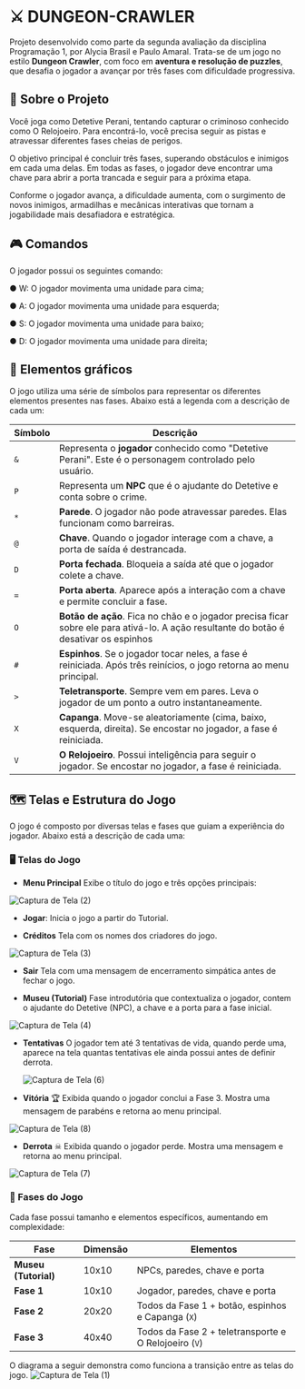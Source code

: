 # ⚔ DUNGEON-CRAWLER
Projeto desenvolvido como parte da segunda avaliação da disciplina Programação 1, por Alycia Brasil e Paulo Amaral. Trata-se de um jogo no estilo **Dungeon Crawler**, com foco em **aventura e resolução de puzzles**, que desafia o jogador a avançar por três fases com dificuldade progressiva.

## 📜 Sobre o Projeto

Você joga como Detetive Perani, tentando capturar o criminoso conhecido como O Relojoeiro. Para encontrá-lo, você precisa seguir as pistas e atravessar diferentes fases cheias de perigos.

O objetivo principal é concluir três fases, superando obstáculos e inimigos em cada uma delas. Em todas as fases, o jogador deve encontrar uma chave para abrir a porta trancada e seguir para a próxima etapa.

Conforme o jogador avança, a dificuldade aumenta, com o surgimento de novos inimigos, armadilhas e mecânicas interativas que tornam a jogabilidade mais desafiadora e estratégica.

## 🎮 Comandos
O jogador possui os seguintes comando:

● W: O jogador movimenta uma unidade para cima;

● A: O jogador movimenta uma unidade para esquerda;

● S: O jogador movimenta uma unidade para baixo;

● D: O jogador movimenta uma unidade para direita;

## 👾 Elementos gráficos
O jogo utiliza uma série de símbolos para representar os diferentes elementos presentes nas fases. Abaixo está a legenda com a descrição de cada um:

| Símbolo | Descrição                                                                                                                                                                                     |
| ------- | --------------------------------------------------------------------------------------------------------------------------------------------------------------------------------------------- |
| `&`     | Representa o **jogador** conhecido como "Detetive Perani". Este é o personagem controlado pelo usuário.                                                                                       |
| `P`     | Representa um **NPC** que é o ajudante do Detetive e conta sobre o crime.                                                                                                                     |
| `*`     | **Parede**. O jogador não pode atravessar paredes. Elas funcionam como barreiras.                                                                                                             |
| `@`     | **Chave**. Quando o jogador interage com a chave, a porta de saída é destrancada.                                                                                                             |
| `D`     | **Porta fechada**. Bloqueia a saída até que o jogador colete a chave.                                                                                                                         |
| `=`     | **Porta aberta**. Aparece após a interação com a chave e permite concluir a fase.                                                                                                             |
| `O`     | **Botão de ação**. Fica no chão e o jogador precisa ficar sobre ele para ativá-lo. A ação resultante do botão é desativar os espinhos |
| `#`     | **Espinhos**. Se o jogador tocar neles, a fase é reiniciada. Após três reinícios, o jogo retorna ao menu principal.                                                                           |
| `>`     | **Teletransporte**. Sempre vem em pares. Leva o jogador de um ponto a outro instantaneamente.                                                                                                 |
| `X`     | **Capanga**. Move-se aleatoriamente (cima, baixo, esquerda, direita). Se encostar no jogador, a fase é reiniciada.                                                                    |
| `V`     | **O Relojoeiro**. Possui inteligência para seguir o jogador. Se encostar no jogador, a fase é reiniciada.                                                                                  |


## 🗺️ Telas e Estrutura do Jogo

O jogo é composto por diversas telas e fases que guiam a experiência do jogador. Abaixo está a descrição de cada uma:

### 🖥 Telas do Jogo

* **Menu Principal**
  Exibe o título do jogo e três opções principais:

 ![Captura de Tela (2)](https://github.com/user-attachments/assets/ce67d6b9-0d99-4cce-9190-8b8c61d98e82)
  * **Jogar**: Inicia o jogo a partir do Tutorial.


* **Créditos**
  Tela com os nomes dos criadores do jogo.

![Captura de Tela (3)](https://github.com/user-attachments/assets/10f60eff-2145-45c0-8147-38ade8273b0e)

* **Sair**
  Tela com uma mensagem de encerramento simpática antes de fechar o jogo.

* **Museu (Tutorial)**
  Fase introdutória que contextualiza o jogador, contem o ajudante do Detetive (NPC), a chave e a porta para a fase inicial.


![Captura de Tela (4)](https://github.com/user-attachments/assets/62ac5aa7-ba33-4a73-9c69-c49df62d2cc9)

* **Tentativas**
  O jogador tem até 3 tentativas de vida, quando perde uma, aparece na tela quantas tentativas ele ainda possui antes de definir derrota.

  ![Captura de Tela (6)](https://github.com/user-attachments/assets/1c64bbf4-ae4e-4f90-b76e-e18d98bab178)


* **Vitória** 🏆
  Exibida quando o jogador conclui a Fase 3. Mostra uma mensagem de parabéns e retorna ao menu principal.

![Captura de Tela (8)](https://github.com/user-attachments/assets/90fa0062-4eca-4890-895e-851f5e9c9040)

* **Derrota** ☠
  Exibida quando o jogador perde. Mostra uma mensagem e retorna ao menu principal.

![Captura de Tela (7)](https://github.com/user-attachments/assets/be42c76f-4e65-4930-8e1e-376a8401e703)


### 🧭 Fases do Jogo

Cada fase possui tamanho e elementos específicos, aumentando em complexidade:

| Fase                | Dimensão | Elementos                                                 |
| ------------------- | -------- | --------------------------------------------------------- |
| **Museu (Tutorial)** | 10x10    | NPCs, paredes, chave e porta                              |
| **Fase 1**          | 10x10    | Jogador, paredes, chave e porta                           |
| **Fase 2**          | 20x20    | Todos da Fase 1 + botão, espinhos e Capanga (`X`) |
| **Fase 3**          | 40x40    | Todos da Fase 2 + teletransporte e O Relojoeiro (`V`)  |


O diagrama a seguir demonstra como funciona a transição entre as telas do jogo.
![Captura de Tela (1)](https://github.com/user-attachments/assets/ea5a9a73-f4c5-4cef-b0fb-b1f26dea3361)
